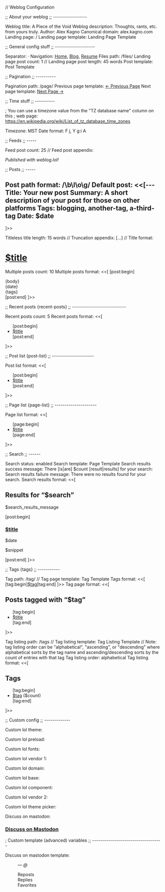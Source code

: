 // Weblog Configuration

;; About your weblog
;; -----------------

Weblog title: A Piece of the Void
Weblog description: Thoughts, rants, etc. from yours truly.
Author: Alex Kagno
Canonical domain: alex.kagno.com
Landing page: /
Landing page template: Landing Page Template


;; General config stuff
;; --------------------

Separator:  · 
Navigation: [Home](https://alex.kagno.com), [Blog](https://alex.kagno.com/blog), [Resume](https://alex.kagno.com/resume)
Files path: /files/
Landing page post count: 1
// Landing page post length: 45 words
Post template: Post Template

;; Pagination
;; ----------

Pagination path: /page/
Previous page template: <span class="previous-page"><a href="$previous_page">← Previous Page</a></span>
Next page template: <span class="next-page"><a href="$next_page">Next Page →</a></span>


;; Time stuff
;; ----------

; You can use a timezone value from the "TZ database name" column on this 
; web page: https://en.wikipedia.org/wiki/List_of_tz_database_time_zones

Timezone: MST
Date format: F j, Y g:i A


;; Feeds
;; -----

Feed post count: 25
// Feed post appendix: <p><em>Published with weblog.lol!</em></p>


;; Posts
;; -----

Post path format: /\b\l\o\g/
Default post: <<[---
Title: Your new post
Summary: A short description of your post for those on other platforms
Tags: blogging, another-tag, a-third-tag
Date: $date
---

]>>

Titleless title length: 15 words
// Truncation appendix:  […]
// Title format: <h1><a href="$permalink">$title</a></h1>

Multiple posts count: 10
Multiple posts format: <<[
[post:begin]
<article>
  {body}
  <aside class="post-info">
    <i class="fa-solid fa-clock"></i> {date}
  </aside>
  <aside class="post-tags">
    {tags}
  </aside>
</article>
[post:end]
]>>

;; Recent posts {recent-posts}
;; ---------------------------

Recent posts count: 5
Recent posts format: <<[
<ul>
[post:begin]<li><a href="$location">$title</a></li>[post:end]
</ul>]>>


;; Post list {post-list}
;; ---------------------

Post list format: <<[
<ul>
[post:begin]<li><a href="$location">$title</a></li>[post:end]
</ul>]>>


;; Page list {page-list}
;; ---------------------

Page list format: <<[
<ul>
[page:begin]<li><a href="$location">$title</a></li>[page:end]
</ul>]>>


;; Search
;; ------

Search status: enabled
Search template: Page Template
Search results success message: There [is|are] $count [result|results] for your search:
Search results failure message: There were no results found for your search.
Search results format: <<[
<h2>Results for “$search”</h2>
<p>$search_results_message</p>
[post:begin]<h3><a href="$location">$title</a></h3>
<p>$date</p>
<p>$snippet</p>[post:end]
]>>


;; Tags {tags}
;; -----------

Tag path: /tag/
// Tag page template: Tag Template
Tags format: <<[
[tag:begin]<a class="tag" href="$tag_location">$tag</a>[tag:end]
]>>
Tag page format: <<[
<h2>Posts tagged with “$tag”</h2>
<ul>
[tag:begin]<li><a href="$location">$title</a></li>[tag:end]
</ul>
]>>

Tag listing path: /tags
// Tag listing template: Tag Listing Template
// Note: tag listing order can be "alphabetical", "ascending", or "descending" where alphabetical sorts by the tag name and ascending/descending sorts by the count of entries with that tag
Tag listing order: alphabetical
Tag listing format: <<[
<h2>Tags</h2>
<ul>
[tag:begin]<li><a href="$location">$tag</a> ($count)</li>[tag:end]
</ul>
]>>

;; Custom config
;; -------------

Custom lol theme: <meta name="theme-color" media="(prefers-color-scheme: light)" content="#472A49"> <meta name="theme-color" media="(prefers-color-scheme: dark)" content="#C1C1F7"> <meta name="color-scheme" content="light dark">

Custom lol preload: <link rel="preload" href="https://cdn.themes.lol/themes/assets/font/Rowdies/Rowdies-Bold.ttf" as="font" type="font/ttf" fetchpriority="high" crossorigin><link rel="preload" href="https://cdn.themes.lol/themes/assets/font/Rowdies/Rowdies-Regular.ttf" as="font" type="font/ttf" fetchpriority="high" crossorigin><link rel="preload" href="https://cdn.themes.lol/themes/assets/font/Rowdies/Rowdies-Light.ttf" as="font" type="font/ttf" crossorigin><link rel="preload" href="https://cdn.themes.lol/themes/assets/font/Martian_Mono/MartianMono-VariableFont_wdth%2Cwght.ttf" as="font" type="font/ttf" crossorigin><link rel="preload" href="https://cdn.themes.lol/themes/vendor/wakamai-fondue/martian-mono-semiexpanded-regular-wakamai-fondue.css?07022024" as="style"><link rel="preload" href="https://cdn.themes.lol/themes/assets/css/_themes--domain-styles.css?05042024" as="style" fetchpriority="high"><link rel="preload" href="https://cdn.themes.lol/styles/assets/css/_styles--base-styles.css?14072024" as="style" fetchpriority="high"><link rel="preload" href="https://cdn.themes.lol/styles/assets/css/_styles--component-styles.css?14072024v2" as="style" fetchpriority="high"><link rel="preload" href="https://cdn.themes.lol/themes/vendor/fontawesome/css/all.min.css" as="style"><link rel="preload" href="https://cdn.themes.lol/themes/vendor/highlightjs/css/a11y-light-dark.css" as="style">

Custom lol fonts:<script src="https://cdn.themes.lol/themes/vendor/fontawesome/js/brands.min.js" defer></script><script src="https://cdn.themes.lol/themes/vendor/fontawesome/js/solid.min.js" defer></script><script src="https://cdn.themes.lol/themes/vendor/fontawesome/js/fontawesome.min.js" defer></script>

Custom lol vendor 1: <link rel="stylesheet" href="https://cdn.themes.lol/themes/vendor/wakamai-fondue/martian-mono-semiexpanded-regular-wakamai-fondue.css?07022024" media="print" onload="this.media='all'">

Custom lol domain: <link rel="stylesheet" href="https://cdn.themes.lol/themes/assets/css/_themes--domain-styles.css?05042024" media="print" onload="this.media='all'">

Custom lol base: <link rel="stylesheet" href="https://cdn.themes.lol/styles/assets/css/_styles--base-styles.css?14072024" media="print" onload="this.media='all'">

Custom lol component:<link rel="stylesheet" href="https://cdn.themes.lol/styles/assets/css/_styles--component-styles.css?14072024v2" media="print" onload="this.media='all'">

Custom lol vendor 2: <link rel="stylesheet" href="https://cdn.themes.lol/themes/vendor/fontawesome/css/all.min.css" media="print" onload="this.media='all'"><link rel="stylesheet" href="https://cdn.themes.lol/themes/vendor/highlightjs/css/a11y-light-dark.css" media="print" onload="this.media='all'">

Custom lol theme picker: <script>(function(){const Theme={AUTO:'auto',LIGHT:'light',DARK:'dark'};const THEME_STORAGE_KEY='theme';const THEME_OWNER=document.documentElement;const cachedTheme=localStorage.getItem(THEME_STORAGE_KEY);if(cachedTheme){THEME_OWNER.dataset[THEME_STORAGE_KEY]=cachedTheme}document.addEventListener('DOMContentLoaded',()=>{const themePicker=document.getElementById('theme-picker');if(!themePicker){return}themePicker.addEventListener('change',(e)=>{const theme=e.target.value;if(theme===Theme.AUTO){delete THEME_OWNER.dataset[THEME_STORAGE_KEY];localStorage.removeItem(THEME_STORAGE_KEY)}else{THEME_OWNER.dataset[THEME_STORAGE_KEY]=theme;localStorage.setItem(THEME_STORAGE_KEY,theme)}});const initialTheme=cachedTheme??Theme.AUTO;themePicker.querySelector('input[checked]').removeAttribute('checked');themePicker.querySelector(`input[value="${ initialTheme }"]`).setAttribute('checked','')})})();</script>

Discuss on mastodon: <mastodon-post><h3 class="u-spacing--top"><i class="fa-brands fa-mastodon"></i><a href="$postURL" rel="me">Discuss on Mastodon</a></h3></mastodon-post>


; Custom template (advanced) variables
;; -----------------------------------

Discuss on mastodon template: <figure class="mastodon-post"><blockquote class="mastodon-post__quote" data-key="content"></blockquote><figcaption class="mastodon-post__caption"><cite> — <a data-key="url" rel="me"><span data-key="username"></span>@<span data-key="hostname"></span></a></cite><dl class="mastodon-post__stats"><div class="mastodon-post__stat"><dt><i class="fa-solid fa-retweet u-color--purple u-gap--right"></i>Reposts</dt><dd data-key="reblogs_count"></dd></div><div class="mastodon-post__stat"><dt><i class="fa-solid fa-comment u-color--purple u-gap--right"></i>Replies</dt><dd data-key="replies_count"></dd></div><div class="mastodon-post__stat"><dt><i class="fa-solid fa-star u-color--purple u-gap--right"></i>Favorites</dt><dd data-key="favourites_count"></dd></div></dl></figcaption></figure>
